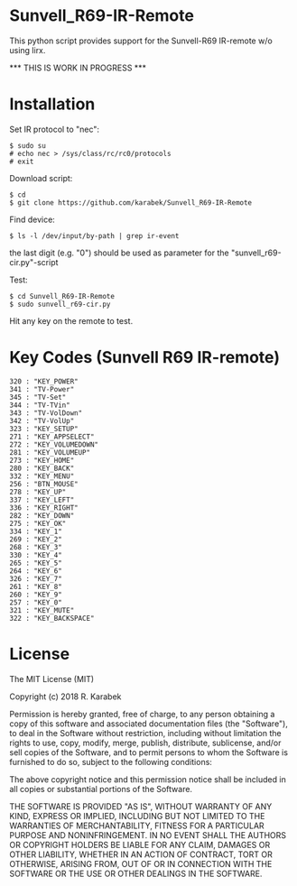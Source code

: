 # Sunvell_R69-IR-Remote

This python script provides support for the Sunvell-R69 IR-remote w/o using lirx.

*** THIS IS WORK IN PROGRESS ***

# Installation

Set IR protocol to "nec":
```
$ sudo su
# echo nec > /sys/class/rc/rc0/protocols
# exit
```

Download script:
```
$ cd
$ git clone https://github.com/karabek/Sunvell_R69-IR-Remote
```

Find device:
```
$ ls -l /dev/input/by-path | grep ir-event
```
the last digit (e.g. "0") should be used as parameter for the "sunvell_r69-cir.py"-script

Test:
```
$ cd Sunvell_R69-IR-Remote
$ sudo sunvell_r69-cir.py
```

Hit any key on the remote to test.

# Key Codes (Sunvell R69 IR-remote)

	320 : "KEY_POWER"
	341 : "TV-Power"
	345 : "TV-Set"
	344 : "TV-TVin"
	343 : "TV-VolDown"
	342 : "TV-VolUp"
	323 : "KEY_SETUP"
	271 : "KEY_APPSELECT"
	272 : "KEY_VOLUMEDOWN"
	281 : "KEY_VOLUMEUP"
	273 : "KEY_HOME"
	280 : "KEY_BACK"
	332 : "KEY_MENU"
	256 : "BTN_MOUSE"
	278 : "KEY_UP"
	337 : "KEY_LEFT"
	336 : "KEY_RIGHT"
	282 : "KEY_DOWN"
	275 : "KEY_OK"
	334 : "KEY_1"
	269 : "KEY_2"
	268 : "KEY_3"
	330 : "KEY_4"
	265 : "KEY_5"
	264 : "KEY_6"
	326 : "KEY_7"
	261 : "KEY_8"
	260 : "KEY_9"
	257 : "KEY_0"
	321 : "KEY_MUTE"
	322 : "KEY_BACKSPACE"

# License

The MIT License (MIT)

Copyright (c) 2018 R. Karabek

Permission is hereby granted, free of charge, to any person obtaining a copy
of this software and associated documentation files (the "Software"), to deal
in the Software without restriction, including without limitation the rights
to use, copy, modify, merge, publish, distribute, sublicense, and/or sell
copies of the Software, and to permit persons to whom the Software is
furnished to do so, subject to the following conditions:

The above copyright notice and this permission notice shall be included in all
copies or substantial portions of the Software.

THE SOFTWARE IS PROVIDED "AS IS", WITHOUT WARRANTY OF ANY KIND, EXPRESS OR
IMPLIED, INCLUDING BUT NOT LIMITED TO THE WARRANTIES OF MERCHANTABILITY,
FITNESS FOR A PARTICULAR PURPOSE AND NONINFRINGEMENT. IN NO EVENT SHALL THE
AUTHORS OR COPYRIGHT HOLDERS BE LIABLE FOR ANY CLAIM, DAMAGES OR OTHER
LIABILITY, WHETHER IN AN ACTION OF CONTRACT, TORT OR OTHERWISE, ARISING FROM,
OUT OF OR IN CONNECTION WITH THE SOFTWARE OR THE USE OR OTHER DEALINGS IN THE
SOFTWARE.

